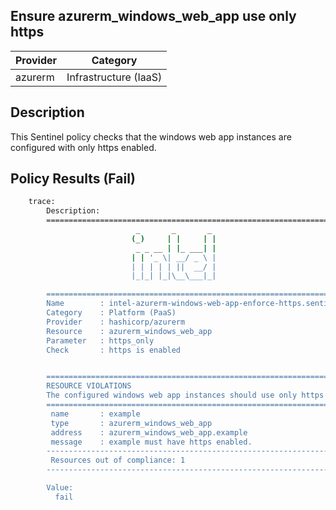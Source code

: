 ## Ensure azurerm_windows_web_app use only https

| Provider            | Category                 |
|---------------------|--------------------------|
| azurerm             | Infrastructure (IaaS)    |

## Description

This Sentinel policy checks that the windows web app instances are configured with only https enabled.

## Policy Results (Fail)

```bash
    trace:
        Description:
        ========================================================================
                            _       _       _
                           (_)     | |     | |
                            _ _ __ | |_ ___| |
                           | | '_ \| __/ _ \ |
                           | | | | | ||  __/ |
                           |_|_| |_|\__\___|_|

        ========================================================================
        Name        : intel-azurerm-windows-web-app-enforce-https.sentinel
        Category    : Platform (PaaS)
        Provider    : hashicorp/azurerm
        Resource    : azurerm_windows_web_app
        Parameter   : https_only
        Check       : https is enabled


        ========================================================================
        RESOURCE VIOLATIONS
        The configured windows web app instances should use only https
        ========================================================================
         name       : example
         type       : azurerm_windows_web_app
         address    : azurerm_windows_web_app.example
         message    : example must have https enabled.
        ------------------------------------------------------------------------
         Resources out of compliance: 1
        ------------------------------------------------------------------------

        Value:
          fail
```
